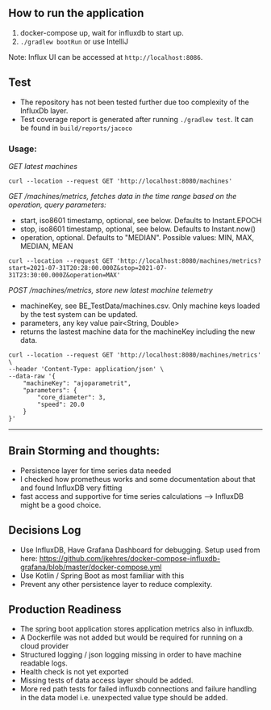 ## How to run the application

1. docker-compose up, wait for influxdb to start up.
2. `./gradlew bootRun` or use IntelliJ


Note: Influx UI can be accessed at `http://localhost:8086`.

## Test

* The repository has not been tested further due too complexity of the InfluxDb layer.
* Test coverage report is generated after running `./gradlew test`. It can be found in `build/reports/jacoco`

### Usage:

*GET latest machines*

```shell script
curl --location --request GET 'http://localhost:8080/machines'
```

*GET /machines/metrics, fetches data in the time range based on the operation, query parameters:*

* start, iso8601 timestamp, optional, see below. Defaults to Instant.EPOCH
* stop, iso8601 timestamp, optional, see below. Defaults to Instant.now()
* operation, optional. Defaults to "MEDIAN". Possible values: MIN, MAX, MEDIAN, MEAN

```shell script
curl --location --request GET 'http://localhost:8080/machines/metrics?start=2021-07-31T20:28:00.000Z&stop=2021-07-31T23:30:00.000Z&operation=MAX'
```

*POST /machines/metrics, store new latest machine telemetry*

* machineKey, see BE_TestData/machines.csv. Only machine keys loaded by the test system can be updated.
* parameters, any key value pair<String, Double>
* returns the lastest machine data for the machineKey including the new data.

````shell script
curl --location --request GET 'http://localhost:8080/machines/metrics' \
--header 'Content-Type: application/json' \
--data-raw '{
    "machineKey": "ajoparametrit",
    "parameters": {
        "core_diameter": 3,
        "speed": 20.0
    }
}'
````

---
## Brain Storming and thoughts:

* Persistence layer for time series data needed
* I checked how prometheus works and some documentation about that 
  and found InfluxDB very fitting
* fast access and supportive for time series calculations --> InfluxDB might be a good choice.


## Decisions Log
* Use InfluxDB, Have Grafana Dashboard for debugging. 
  Setup used from here: https://github.com/jkehres/docker-compose-influxdb-grafana/blob/master/docker-compose.yml
* Use Kotlin / Spring Boot as most familiar with this
* Prevent any other persistence layer to reduce complexity.

## Production Readiness
* The spring boot application stores application metrics also in influxdb.
* A Dockerfile was not added but would be required for running on a cloud provider
* Structured logging / json logging missing in order to have machine readable logs.
* Health check is not yet exported
* Missing tests of data access layer should be added.
* More red path tests for failed influxdb connections and failure handling in the data model
  i.e. unexpected value type should be added.